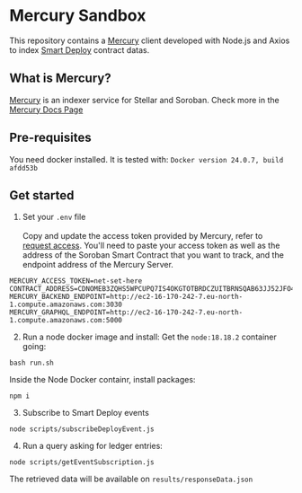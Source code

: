 # Mercury Sandbox
This repository contains a [Mercury](https://mercurydata.app/) client developed with Node.js and Axios to index [Smart Deploy](https://github.com/TENK-DAO/smartdeploy) contract datas.

## What is Mercury?
[Mercury](https://mercurydata.app/) is an indexer service for Stellar and Soroban. Check more in the [Mercury Docs Page](https://developers.mercurydata.app/)

## Pre-requisites
You need docker installed.
It is tested with: `Docker version 24.0.7, build afdd53b`

## Get started

1. Set your `.env` file<br/><br/>
Copy and update the access token provided by Mercury, refer to [request access](https://developers.mercurydata.app/requesting-access).
You'll need to paste your access token as well as the address of the Soroban Smart Contract that you want to track, and the endpoint address of the Mercury Server.
```
MERCURY_ACCESS_TOKEN=net-set-here
CONTRACT_ADDRESS=CDNOMEB3ZQHS5WPCUPQ7IS4OKGTOTBRDCZUITBRNSQAB63JJ52JFO4KX
MERCURY_BACKEND_ENDPOINT=http://ec2-16-170-242-7.eu-north-1.compute.amazonaws.com:3030
MERCURY_GRAPHQL_ENDPOINT=http://ec2-16-170-242-7.eu-north-1.compute.amazonaws.com:5000
```

2. Run a node docker image and install:
Get the `node:18.18.2` container going:
```
bash run.sh
```

Inside the Node Docker containr, install packages:
```
npm i
```

3. Subscribe to Smart Deploy events
```
node scripts/subscribeDeployEvent.js
```

4. Run a query asking for ledger entries:
```
node scripts/getEventSubscription.js
```
The retrieved data will be available on `results/responseData.json`
